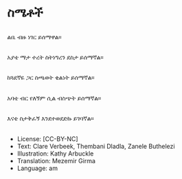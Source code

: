 # ስሜቶች

##
ልቤ ብዙ ነገር ይሰማዋል።

##
አያቴ ማታ ተረት ስትነግረን ደስታ ይሰማኛል።

##
ከጓደኛዬ ጋር ስጫወት ቂልነት ይሰማኛል።

##
አባቴ ብር የለኝም ሲል ብስጭት ይሰማኛል።

##
እናቴ ስታቅፈኝ እንደተወደድኩ ይገባኛል።

##
* License: [CC-BY-NC]
* Text: Clare Verbeek, Thembani Dladla, Zanele Buthelezi
* Illustration: Kathy Arbuckle
* Translation: Mezemir Girma
* Language: am
